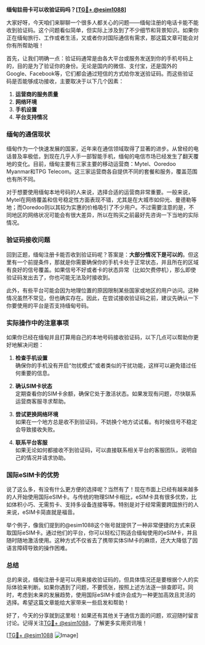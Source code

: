 **缅甸註冊卡可以收验证码吗？[[TG💪+ @esim1088](https://t.me/s/esim1088)]**

大家好呀，今天咱们来聊聊一个很多人都关心的问题——缅甸注册的电话卡能不能收到验证码。这个问题看似简单，但实际上涉及到了不少细节和背景知识。如果你正在缅甸旅行、工作或者生活，又或者你对国际通信有需求，那这篇文章可能会对你有所帮助哦！

首先，让我们明确一点：验证码通常是由各大平台或服务发送到你的手机号码上的，目的是为了验证你的身份。无论是国内的微信、支付宝，还是国外的Google、Facebook等，它们都会通过短信的方式给你发送验证码。而这些验证码是否能够成功接收，主要取决于以下几个因素：

1. **运营商的服务质量**
2. **网络环境**
3. **手机设置**
4. **平台支持情况**

### 缅甸的通信现状

缅甸作为一个快速发展的国家，近年来在通信领域取得了显著的进步。从曾经的电话普及率极低，到现在几乎人手一部智能手机，缅甸的电信市场已经发生了翻天覆地的变化。目前，缅甸主要有三家主要的移动运营商：Mytel、Ooredoo Myanmar和TPG Telecom。这三家运营商各自提供不同的套餐和服务，覆盖范围也有所不同。

对于想要使用缅甸本地号码的人来说，选择合适的运营商非常重要。一般来说，Mytel在网络覆盖和信号稳定性方面表现不错，尤其是在大城市如仰光、曼德勒等地；而Ooredoo则以其较为实惠的价格吸引了不少用户。不过需要注意的是，不同地区的网络状况可能会有很大差异，所以在购买之前最好先咨询一下当地的实际情况。

### 验证码接收问题

回到正题，缅甸注册卡能否收到验证码呢？答案是：**大部分情况下是可以的**。但这里有一个前提条件，那就是你需要确保你的手机卡处于正常状态，并且所在的区域有良好的信号覆盖。如果信号不好或者卡的状态异常（比如欠费停机），那么即使验证码发出去了，你也可能无法及时接收到。

此外，有些平台可能会因为地理位置的原因限制某些国家或地区的用户访问。这种情况虽然不常见，但也确实存在。因此，在尝试接收验证码之前，建议先确认一下你要使用的平台是否支持缅甸号码。

### 实际操作中的注意事项

如果你已经在缅甸并且打算用自己的本地号码接收验证码，以下几点可以帮助你更好地解决问题：

1. **检查手机设置**  
   确保你的手机没有开启“勿扰模式”或者类似的干扰功能，这样可以避免错过任何重要的信息。
   
2. **确认SIM卡状态**  
   定期查看你的SIM卡余额，确保它处于激活状态。如果发现有问题，尽快联系运营商客服寻求帮助。

3. **尝试更换网络环境**  
   如果在一个地方总是收不到验证码，不妨换个地方试试看。有时候信号不稳定会导致接收失败。

4. **联系平台客服**  
   如果无论如何都接收不到验证码，可以直接联系相关平台的客服团队，说明自己的情况并请求协助。

### 国际eSIM卡的优势

说了这么多，有没有什么更方便的选择呢？当然有了！现在市面上已经有越来越多的人开始使用国际eSIM卡。与传统的物理SIM卡相比，eSIM卡具有很多优势，比如体积小巧、无需剪卡、支持多设备连接等等。特别是对于经常需要跨国旅行的人来说，eSIM卡简直就是福音。

举个例子，像我们提到的@esim1088这个账号就提供了一种非常便捷的方式来获取国际eSIM卡。通过他们的平台，你可以轻松订购适合缅甸使用的eSIM卡，并且随时随地激活使用。这种方式不仅省去了携带实体SIM卡的麻烦，还大大降低了因语言障碍导致的操作困难。

### 总结

总的来说，缅甸注册卡是可以用来接收验证码的，但具体情况还是要根据个人的实际体验来判断。如果你遇到了问题，不要慌张，按照上述方法逐一排查即可。同时，考虑到未来的发展趋势，使用国际eSIM卡或许会成为一种更加高效且灵活的选择。希望这篇文章能给大家带来一些启发和帮助！

好了，今天的分享就到这里啦！如果还有其他关于通信方面的问题，欢迎随时留言讨论。记得关注[TG💪+ @esim1088](https://t.me/s/esim1088)，了解更多实用资讯哦！

[[TG💪+ @esim1088](https://t.me/s/esim1088) ![Image](https://i.postimg.cc/4NQfJmqS/Snipaste-2025-05-13-00-14-12.png)]